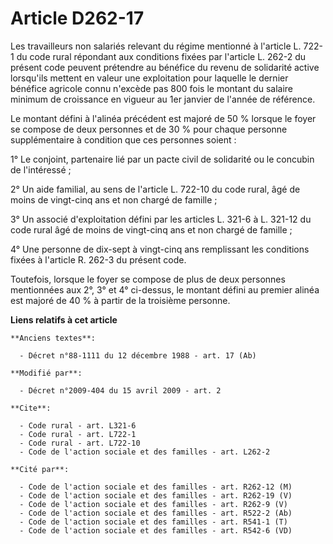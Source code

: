 # Article D262-17

Les travailleurs non salariés relevant du régime mentionné à l'article L. 722-1 du code rural répondant aux conditions fixées
par l'article L. 262-2 du présent code peuvent prétendre au bénéfice du revenu de solidarité active lorsqu'ils mettent en
valeur une exploitation pour laquelle le dernier bénéfice agricole connu n'excède pas 800 fois le montant du salaire minimum
de croissance en vigueur au 1er janvier de l'année de référence. 

Le montant défini à l'alinéa précédent est majoré de 50 % lorsque le foyer se compose de deux personnes et de 30 % pour
chaque personne supplémentaire à condition que ces personnes soient : 

1° Le conjoint, partenaire lié par un pacte civil de solidarité ou le concubin de l'intéressé ; 

2° Un aide familial, au sens de l'article L. 722-10 du code rural, âgé de moins de vingt-cinq ans et non chargé de famille ; 

3° Un associé d'exploitation défini par les articles L. 321-6 à L. 321-12 du code rural âgé de moins de vingt-cinq ans et non
chargé de famille ; 

4° Une personne de dix-sept à vingt-cinq ans remplissant les conditions fixées à l'article R. 262-3 du présent code. 

Toutefois, lorsque le foyer se compose de plus de deux personnes mentionnées aux 2°, 3° et 4° ci-dessus, le montant défini au
premier alinéa est majoré de 40 % à partir de la troisième personne.

**Liens relatifs à cet article**

	**Anciens textes**:

	  - Décret n°88-1111 du 12 décembre 1988 - art. 17 (Ab)

	**Modifié par**:

	  - Décret n°2009-404 du 15 avril 2009 - art. 2

	**Cite**:

	  - Code rural - art. L321-6
	  - Code rural - art. L722-1
	  - Code rural - art. L722-10
	  - Code de l'action sociale et des familles - art. L262-2

	**Cité par**:

	  - Code de l'action sociale et des familles - art. R262-12 (M)
	  - Code de l'action sociale et des familles - art. R262-19 (V)
	  - Code de l'action sociale et des familles - art. R262-9 (V)
	  - Code de l'action sociale et des familles - art. R522-2 (Ab)
	  - Code de l'action sociale et des familles - art. R541-1 (T)
	  - Code de l'action sociale et des familles - art. R542-6 (VD)
